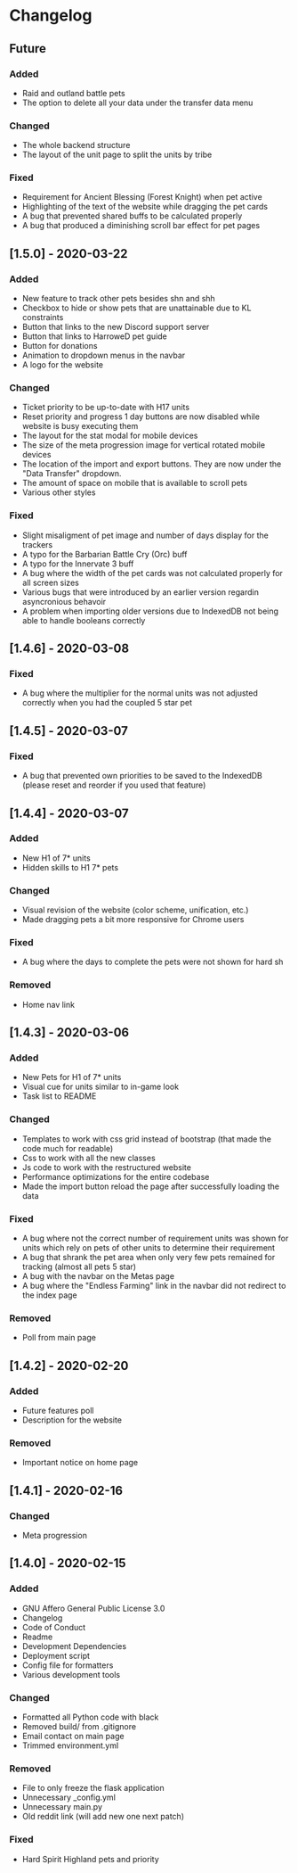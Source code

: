 # Changelog

## Future
### Added
- Raid and outland battle pets
- The option to delete all your data under the transfer data menu

### Changed
- The whole backend structure
- The layout of the unit page to split the units by tribe

### Fixed
- Requirement for Ancient Blessing (Forest Knight) when pet active
- Highlighting of the text of the website while dragging the pet cards
- A bug that prevented shared buffs to be calculated properly
- A bug that produced a diminishing scroll bar effect for pet pages

## [1.5.0] - 2020-03-22
### Added
- New feature to track other pets besides shn and shh
- Checkbox to hide or show pets that are unattainable due to KL constraints
- Button that links to the new Discord support server
- Button that links to HarroweD pet guide
- Button for donations
- Animation to dropdown menus in the navbar
- A logo for the website

### Changed
- Ticket priority to be up-to-date with H17 units
- Reset priority and progress 1 day buttons are now disabled while website is busy executing them
- The layout for the stat modal for mobile devices
- The size of the meta progression image for vertical rotated mobile devices
- The location of the import and export buttons. They are now under the "Data Transfer" dropdown.
- The amount of space on mobile that is available to scroll pets
- Various other styles

### Fixed
- Slight misaligment of pet image and number of days display for the trackers
- A typo for the Barbarian Battle Cry (Orc) buff
- A typo for the Innervate 3 buff
- A bug where the width of the pet cards was not calculated properly for all screen sizes
- Various bugs that were introduced by an earlier version regardin asyncronious behavoir
- A problem when importing older versions due to IndexedDB not being able to handle booleans correctly

## [1.4.6] - 2020-03-08
### Fixed
- A bug where the multiplier for the normal units was not adjusted correctly when you had the coupled 5 star pet

## [1.4.5] - 2020-03-07
### Fixed
- A bug that prevented own priorities to be saved to the IndexedDB (please reset and reorder if you used that feature)

## [1.4.4] - 2020-03-07
### Added
- New H1 of 7* units
- Hidden skills to H1 7* pets

### Changed
- Visual revision of the website (color scheme, unification, etc.)
- Made dragging pets a bit more responsive for Chrome users

### Fixed
- A bug where the days to complete the pets were not shown for hard sh

### Removed
- Home nav link

## [1.4.3] - 2020-03-06
### Added
- New Pets for H1 of 7* units
- Visual cue for units similar to in-game look
- Task list to README

### Changed
- Templates to work with css grid instead of bootstrap (that made the code much for readable)
- Css to work with all the new classes
- Js code to work with the restructured website
- Performance optimizations for the entire codebase
- Made the import button reload the page after successfully loading the data

### Fixed
- A bug where not the correct number of requirement units was shown for units which rely on pets of
other units to determine their requirement
- A bug that shrank the pet area when only very few pets remained for tracking (almost all pets 5 star)
- A bug with the navbar on the Metas page
- A bug where the "Endless Farming" link in the navbar did not redirect to the index page

### Removed
- Poll from main page

## [1.4.2] - 2020-02-20
### Added
- Future features poll
- Description for the website

### Removed
- Important notice on home page

## [1.4.1] - 2020-02-16
### Changed
- Meta progression

## [1.4.0] - 2020-02-15
### Added
- GNU Affero General Public License 3.0
- Changelog
- Code of Conduct
- Readme
- Development Dependencies
- Deployment script
- Config file for formatters
- Various development tools

### Changed
- Formatted all Python code with black
- Removed build/ from .gitignore
- Email contact on main page
- Trimmed environment.yml

### Removed
- File to only freeze the flask application
- Unnecessary _config.yml
- Unnecessary main.py
- Old reddit link (will add new one next patch)

### Fixed
- Hard Spirit Highland pets and priority
